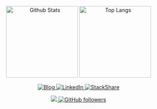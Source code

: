 <p align="center">
  <img
    alt="Github Stats"
    src="https://github-readme-stats.vercel.app/api?username=pers0n4&theme=material-palenight&show_icons=true&hide_border=true&include_all_commits=true&line_height=24"
    height="190"
  />
  <img
    alt="Top Langs"
    src="https://github-readme-stats.vercel.app/api/top-langs?username=pers0n4&theme=material-palenight&hide_border=true&layout=compact&langs_count=8"
    height="190"
  />
</p>

<p align="center">
  <a href="https://pers0n4.io">
    <img
      alt="Blog"
      src="https://img.shields.io/badge/Blog-212121?style=flat-square&logo=netlify"
    />
  </a>
  <a href="https://www.linkedin.com/in/dong-young-kim">
    <img
      alt="LinkedIn"
      src="https://img.shields.io/badge/LinkedIn-0077b5?style=flat-square&logo=linkedin"
    />
  </a>
  <a href="https://stackshare.io/pers0n4">
    <img
      alt="StackShare"
      src="https://img.shields.io/badge/StackShare-0690fa?style=flat-square&logo=stackshare&logoColor=fff"
    />
  </a>
</p>

<p align="center">
  <a href="https://hits.seeyoufarm.com">
    <img
      src="https://hits.seeyoufarm.com/api/count/incr/badge.svg?url=https%3A%2F%2Fgithub.com%2Fpers0n4%2Fhit-counter&count_bg=%235F4B8B&title_bg=%23555555&icon=github.svg&icon_color=%23E7E7E7&title=hits&edge_flat=true"
    />
  </a>
  <a href="https://github.com/pers0n4">
    <img
      alt="GitHub followers"
      src="https://img.shields.io/github/followers/pers0n4?style=social"
    />
  </a>
</p>
